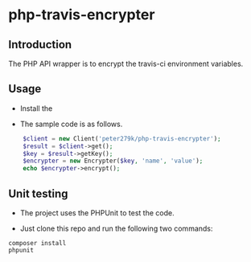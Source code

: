 # php-travis-encrypter

## Introduction

The PHP API wrapper is to encrypt the travis-ci environment variables.

## Usage

- Install the 

- The sample code is as follows.

```php
    $client = new Client('peter279k/php-travis-encrypter');
    $result = $client->get();
    $key = $result->getKey();
    $encrypter = new Encrypter($key, 'name', 'value');
    echo $encrypter->encrypt();
```

## Unit testing

- The project uses the PHPUnit to test the code.

- Just clone this repo and run the following two commands:

```
composer install
phpunit
```
